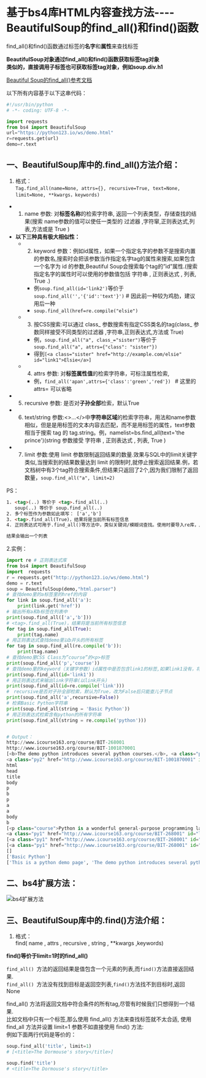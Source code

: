 # 基于bs4库HTML内容查找方法----BeautifulSoup的find_all()和find()函数
find_all()和find()函数通过标签的**名字**和**属性**来查找标签

**BeautifulSoup对象通过find_all()和find()函数获取标签tag对象  
类似的，直接调用子标签也可获取标签tag对象，例如soup.div.h1**

[Beautiful Soup的find_all()参考文档](https://beautifulsoup.readthedocs.io/zh_CN/v4.4.0/index.html?highlight=find_all#find-all)




以下所有内容基于以下这串代码：
```python
#!/usr/bin/python
# -*- coding: UTF-8 -*-

import requests
from bs4 import BeautifulSoup
url="https://python123.io/ws/demo.html"
r=requests.get(url)
demo=r.text
```







## 一、BeautifulSoup库中的.find_all()方法介绍：

1. 格式：  
`Tag.find_all(name=None, attrs={}, recursive=True, text=None, limit=None, **kwargs，keywords)`

* 1. name 参数: 对**标签名称**的检索字符串, 返回一个列表类型，存储查找的结果(搜索 name参数的值可以使任一类型的 过滤器 ,字符窜,正则表达式,列表,方法或是 True )
* **以下三种具有极大相似性：**
  * 2. keyword 参数：例如id属性，如果一个指定名字的参数不是搜索内置的参数名,搜索时会把该参数当作指定名字tag的属性来搜索,如果包含一个名字为 id 的参数,Beautiful Soup会搜索每个tag的”id”属性.(搜索指定名字的属性时可以使用的参数值包括 字符串 , 正则表达式 , 列表, True .)
    - 例`soup.find_all(id='link2')`等价于`soup.find_all('','{'id':'text'}')`  # 因此前一种较为鸡肋，建议用后一种
    - `soup.find_all(href=re.compile("elsie")`
  * 3. 按CSS搜索:可以通过 class_ 参数搜索有指定CSS类名的tag(class_ 参数同样接受不同类型的过滤器 ,字符串,正则表达式,方法或 True)
    - 例，`soup.find_all("a", class_="sister")`等价于`soup.find_all("a", attrs={"class": "sister"})`
    - 得到`[<a class="sister" href="http://example.com/elsie" id="link1">Elsie</a>]`
  * 4. attrs 参数: 对**标签属性值**的检索字符串，可标注属性检索,
    * 例，`find_all('apan',attrs={'class':'green','red'}) ` # 这里的attrs=    可以省略
* 5. recursive 参数: 是否对**子孙全部**检索，默认True
* 6. text/string 参数:<>…</>中**字符串区域**的检索字符串，用法和name参数相似，但是是用标签的文本内容去匹配，而不是用标签的属性，text参数相当于搜索 tag 的 tag.string。例，namelist=bs.find_all(text='the prince')(string 参数接受 字符串 , 正则表达式 , 列表, True )
* 7. limit 参数:使用 limit 参数限制返回结果的数量.效果与SQL中的limit关键字类似,当搜索到的结果数量达到 limit 的限制时,就停止搜索返回结果.例，若文档树中有3个tag符合搜索条件,但结果只返回了2个,因为我们限制了返回数量，`soup.find_all("a", limit=2)`

PS：  
```html
1. <tag>(..) 等价于 <tag>.find_all(..)  
   soup(..) 等价于 soup.find_all(..)  
2. 多个标签作为参数如此填写： ['a','b']
3. <tag>.find_all(True)，结果将是当前所有标签信息   
4. 正则表达式可用于.find_all()等方法中，类似关键词/模糊词查找。使用时要导入re库，用re.compile()方法

结果会输出一个列表
```

2.实例：
```python
import re # 正则表达式库
from bs4 import BeautifulSoup
import  requests
r = requests.get("http://python123.io/ws/demo.html")
demo = r.text
soup = BeautifulSoup(demo,"html.parser")
# 查找demo里的a标签里的href的内容
for link in soup.find_all('a'):
    print(link.get('href'))
# 输出所有a和b标签在列表中
print(soup.find_all(['a','b']))
# <tag>.find_all(True)，结果将是当前所有标签信息   
for tag in soup.find_all(True):
    print(tag.name)
# 用正则表达式查找demo里以b开头的所有标签
for tag in soup.find_all(re.compile('b')):
    print(tag.name)
# 查找demo里CSS Class为”course”的<p>标签
print(soup.find_all('p','course'))
# 查找demo里的keyword（关键字参数）id属性中是否包含link1的标签,如果link1没有，将输出空
print(soup.find_all(id='link1'))
# 用正则表达式来输出link字符串(以link开头)
print(soup.find_all(id=re.compile('link')))
#　recursive是否对子孙全部检索，默认为True，改为False后只能查儿子节点
print(soup.find_all('a',recursive=False))
# 检索Basic Python字符串
print(soup.find_all(string = 'Basic Python'))
# 用正则表达式检索含有python的所有字符串
print(soup.find_all(string = re.compile('python')))


# Output：
http://www.icourse163.org/course/BIT-268001
http://www.icourse163.org/course/BIT-1001870001
[<b>The demo python introduces several python courses.</b>, <a class="py1" href="http://www.icourse163.org/course/BIT-268001" id="link1">Basic Python</a>, 
<a class="py2" href="http://www.icourse163.org/course/BIT-1001870001" id="link2">Advanced Python</a>]
html
head
title
body
p
b
p
a
a
body
b
[<p class="course">Python is a wonderful general-purpose programming language. You can learn Python from novice to professional by tracking the following courses:
<a class="py1" href="http://www.icourse163.org/course/BIT-268001" id="link1">Basic Python</a> and <a class="py2" href="http://www.icourse163.org/course/BIT-1001870001" id="link2">Advanced Python</a>.</p>]
[<a class="py1" href="http://www.icourse163.org/course/BIT-268001" id="link1">Basic Python</a>]
[<a class="py1" href="http://www.icourse163.org/course/BIT-268001" id="link1">Basic Python</a>, <a class="py2" href="http://www.icourse163.org/course/BIT-1001870001" id="link2">Advanced Python</a>]
[]
['Basic Python']
['This is a python demo page', 'The demo python introduces several python courses.']

```

## 二、bs4扩展方法：
![bs4扩展方法](https://img-blog.csdnimg.cn/20190109173523345.png?x-oss-process=image/watermark,type_ZmFuZ3poZW5naGVpdGk,shadow_10,text_aHR0cHM6Ly9ibG9nLmNzZG4ubmV0L3FxXzQ0MTA1Nzc4,size_16,color_FFFFFF,t_70)


## 三、BeautifulSoup库中的.find()方法介绍：

1. 格式：  
find( name , attrs , recursive , string , **kwargs ,keywords)

**find()等价于limit=1时的find_all()**

`find_all() `方法的返回结果是值包含一个元素的列表,而` find() `方法直接返回结果.  
`find_all() `方法没有找到目标是返回空列表,` find() `方法找不到目标时,返回 None  

find_all() 方法将返回文档中符合条件的所有tag,尽管有时候我们只想得到一个结果.  
比如文档中只有一个<body>标签,那么使用 find_all() 方法来查找<body>标签就不太合适, 使用 find_all 方法并设置 limit=1 参数不如直接使用 find() 方法:  
例如下面两行代码是等价的：  
```python
soup.find_all('title', limit=1)
# [<title>The Dormouse's story</title>]

soup.find('title')
# <title>The Dormouse's story</title>
```
